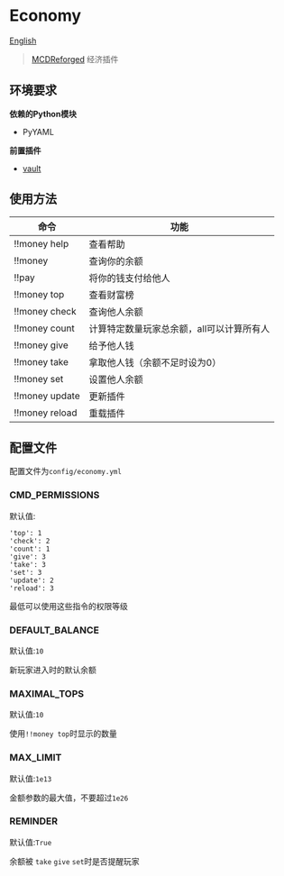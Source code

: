# Economy

[English](https://github.com/zhang-anzhi/Economy/blob/master/readme_en.md)

> [MCDReforged](https://github.com/Fallen-Breath/MCDReforged) 经济插件

## 环境要求

**依赖的Python模块**

- PyYAML

**前置插件**

- [vault](https://github.com/zhang-anzhi/vault)

## 使用方法

| 命令 | 功能 |
|---|---|
| !!money help | 查看帮助 |
| !!money | 查询你的余额 |
| !!pay <player> <amount> | 将你的钱支付给他人 |
| !!money top | 查看财富榜 |
| !!money check <player> | 查询他人余额 |
| !!money count <number> | 计算特定数量玩家总余额，all可以计算所有人 |
| !!money give <player> <amount> | 给予他人钱 |
| !!money take <player> <amount> | 拿取他人钱（余额不足时设为0） |
| !!money set <player> <amount> | 设置他人余额 |
| !!money update | 更新插件 |
| !!money reload | 重载插件 |

## 配置文件
配置文件为`config/economy.yml`

### CMD_PERMISSIONS
默认值:
```
'top': 1
'check': 2
'count': 1
'give': 3
'take': 3
'set': 3
'update': 2
'reload': 3
```

最低可以使用这些指令的权限等级

### DEFAULT_BALANCE
默认值:`10`

新玩家进入时的默认余额

### MAXIMAL_TOPS
默认值:`10`

使用`!!money top`时显示的数量

### MAX_LIMIT
默认值:`1e13`

金额参数的最大值，不要超过`1e26`

### REMINDER
默认值:`True`

余额被 `take` `give` `set`时是否提醒玩家